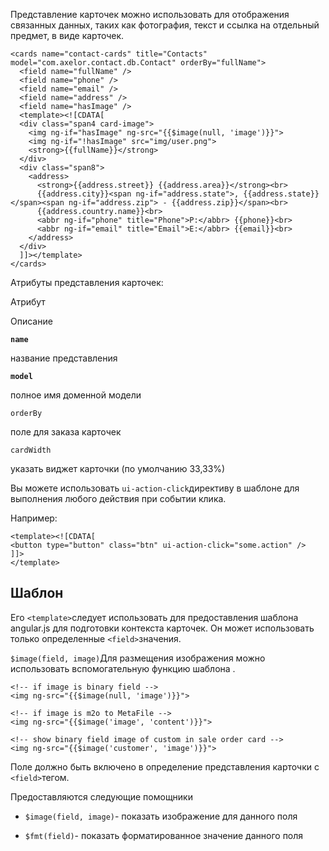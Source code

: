 Представление карточек можно использовать для отображения связанных данных, таких как фотография, текст и ссылка на отдельный предмет, в виде карточек.

    <cards name="contact-cards" title="Contacts" model="com.axelor.contact.db.Contact" orderBy="fullName">
      <field name="fullName" />
      <field name="phone" />
      <field name="email" />
      <field name="address" />
      <field name="hasImage" />
      <template><![CDATA[
      <div class="span4 card-image">
        <img ng-if="hasImage" ng-src="{{$image(null, 'image')}}">
        <img ng-if="!hasImage" src="img/user.png">
        <strong>{{fullName}}</strong>
      </div>
      <div class="span8">
        <address>
          <strong>{{address.street}} {{address.area}}</strong><br>
          {{address.city}}<span ng-if="address.state">, {{address.state}}</span><span ng-if="address.zip"> - {{address.zip}}</span><br>
          {{address.country.name}}<br>
          <abbr ng-if="phone" title="Phone">P:</abbr> {{phone}}<br>
          <abbr ng-if="email" title="Email">E:</abbr> {{email}}<br>
        </address>
      </div>
      ]]></template>
    </cards>



Атрибуты представления карточек:



Атрибут

Описание

**`name`**

название представления

**`model`**

полное имя доменной модели

`orderBy`

поле для заказа карточек

`cardWidth`

указать виджет карточки (по умолчанию 33,33%)

Вы можете использовать `ui-action-click`директиву в шаблоне для выполнения любого действия при событии клика.

Например:

    <template><![CDATA[
    <button type="button" class="btn" ui-action-click="some.action" />
    ]]>
    </template>



[](#template)Шаблон
-------------------

Его `<template>`следует использовать для предоставления шаблона angular.js для подготовки контекста карточек. Он может использовать только определенные `<field>`значения.

`$image(field, image)`Для размещения изображения можно использовать вспомогательную функцию шаблона .

    <!-- if image is binary field -->
    <img ng-src="{{$image(null, 'image')}}">
    
    <!-- if image is m2o to MetaFile -->
    <img ng-src="{{$image('image', 'content')}}">
    
    <!-- show binary field image of custom in sale order card -->
    <img ng-src="{{$image('customer', 'image')}}">



Поле должно быть включено в определение представления карточки с `<field>`тегом.

Предоставляются следующие помощники

*   `$image(field, image)`\- показать изображение для данного поля

*   `$fmt(field)`\- показать форматированное значение данного поля